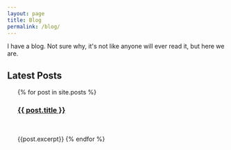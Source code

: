 ```yaml
---
layout: page
title: Blog
permalink: /blog/
---
```


I have a blog. Not sure why, it's not like anyone will ever read it, but here we are.


## Latest Posts
<ul>
  {% for post in site.posts %}
    <h3><a href="{{ post.url }}">{{ post.title }}</a></h3>
    <p style="margin-top: -16px; color: #FFFFFFB3;">
      <span class="material-icons-outlined md-18 inline-icon">schedule</span> 
       {{ post.date | date: "%-d %B %Y" }}
      <span class="material-icons-outlined md-18 inline-icon">account_circle</span>
       {{post.author}}
    </p>
    {{post.excerpt}}
  {% endfor %}
</ul>